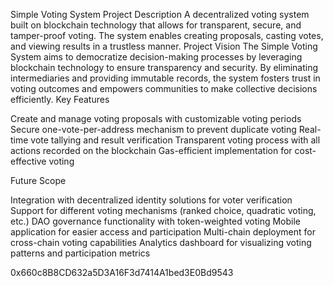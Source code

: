 Simple Voting System
Project Description
A decentralized voting system built on blockchain technology that allows for transparent, secure, and tamper-proof voting. The system enables creating proposals, casting votes, and viewing results in a trustless manner.
Project Vision
The Simple Voting System aims to democratize decision-making processes by leveraging blockchain technology to ensure transparency and security. By eliminating intermediaries and providing immutable records, the system fosters trust in voting outcomes and empowers communities to make collective decisions efficiently.
Key Features

Create and manage voting proposals with customizable voting periods
Secure one-vote-per-address mechanism to prevent duplicate voting
Real-time vote tallying and result verification
Transparent voting process with all actions recorded on the blockchain
Gas-efficient implementation for cost-effective voting

Future Scope

Integration with decentralized identity solutions for voter verification
Support for different voting mechanisms (ranked choice, quadratic voting, etc.)
DAO governance functionality with token-weighted voting
Mobile application for easier access and participation
Multi-chain deployment for cross-chain voting capabilities
Analytics dashboard for visualizing voting patterns and participation metrics

0x660c8B8CD632a5D3A16F3d7414A1bed3E0Bd9543
